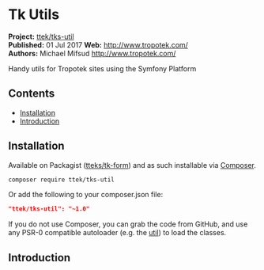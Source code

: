 # Tk Utils

__Project:__ [ttek/tks-util](http://packagist.org/packages/ttek/tks-util)  
__Published:__ 01 Jul 2017
__Web:__ <http://www.tropotek.com/>  
__Authors:__ Michael Mifsud <http://www.tropotek.com/>  
  
Handy utils for Tropotek sites using the Symfony Platform

## Contents

- [Installation](#installation)
- [Introduction](#introduction)


## Installation

Available on Packagist ([tteks/tk-form](http://packagist.org/packages/ttek/tks-util))
and as such installable via [Composer](http://getcomposer.org/).

```bash
composer require ttek/tks-util
```

Or add the following to your composer.json file:

```json
"ttek/tks-util": "~1.0"
```

If you do not use Composer, you can grab the code from GitHub, and use any
PSR-0 compatible autoloader (e.g. the [util](https://github.com/tropotek/tks-util))
to load the classes.

## Introduction












